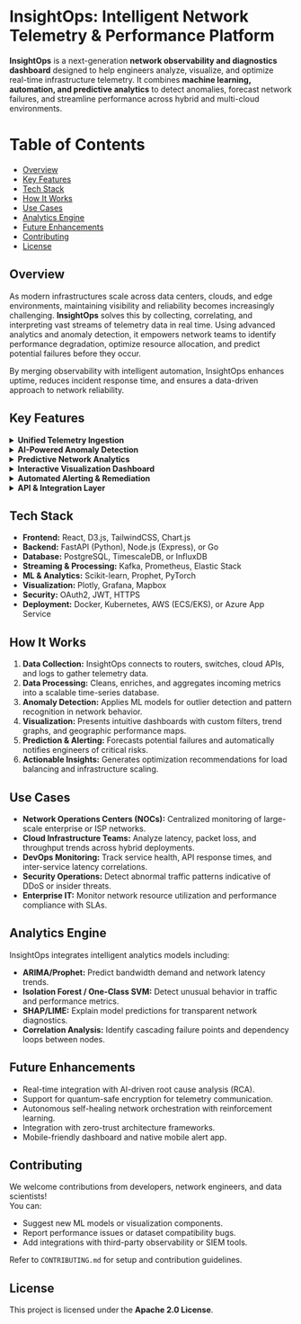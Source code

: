 # InsightOps: Intelligent Network Telemetry & Performance Platform  
**InsightOps** is a next-generation **network observability and diagnostics dashboard** designed to help engineers analyze, visualize, and optimize real-time infrastructure telemetry. It combines **machine learning, automation, and predictive analytics** to detect anomalies, forecast network failures, and streamline performance across hybrid and multi-cloud environments.

# Table of Contents
- [Overview](#overview)
- [Key Features](#key-features)
- [Tech Stack](#tech-stack)
- [How It Works](#how-it-works)
- [Use Cases](#use-cases)
- [Analytics Engine](#analytics-engine)
- [Future Enhancements](#future-enhancements)
- [Contributing](#contributing)
- [License](#license)

## Overview
As modern infrastructures scale across data centers, clouds, and edge environments, maintaining visibility and reliability becomes increasingly challenging. **InsightOps** solves this by collecting, correlating, and interpreting vast streams of telemetry data in real time. Using advanced analytics and anomaly detection, it empowers network teams to identify performance degradation, optimize resource allocation, and predict potential failures before they occur.  

By merging observability with intelligent automation, InsightOps enhances uptime, reduces incident response time, and ensures a data-driven approach to network reliability.

## Key Features

<details>
  <summary><b>Unified Telemetry Ingestion</b></summary>
  <ul>Ingests SNMP, NetFlow, syslogs, and cloud metrics into a central observability pipeline.</ul>
</details>

<details>
  <summary><b>AI-Powered Anomaly Detection</b></summary>
  <ul>Uses ML models to detect abnormal traffic spikes, latency fluctuations, and hardware degradation patterns.</ul>
</details>

<details>
  <summary><b>Predictive Network Analytics</b></summary>
  <ul>Forecasts future network utilization and bandwidth bottlenecks using time-series models.</ul>
</details>

<details>
  <summary><b>Interactive Visualization Dashboard</b></summary>
  <ul>Displays real-time traffic heatmaps, node performance graphs, and correlation matrices with drill-down analytics.</ul>
</details>

<details>
  <summary><b>Automated Alerting & Remediation</b></summary>
  <ul>Triggers alerts via Slack, PagerDuty, or email with automated script execution for rapid mitigation.</ul>
</details>

<details>
  <summary><b>API & Integration Layer</b></summary>
  <ul>Provides RESTful APIs for integration with SIEM, ITSM, and observability tools like Grafana and Splunk.</ul>
</details>

## Tech Stack
- **Frontend:** React, D3.js, TailwindCSS, Chart.js  
- **Backend:** FastAPI (Python), Node.js (Express), or Go  
- **Database:** PostgreSQL, TimescaleDB, or InfluxDB  
- **Streaming & Processing:** Kafka, Prometheus, Elastic Stack  
- **ML & Analytics:** Scikit-learn, Prophet, PyTorch  
- **Visualization:** Plotly, Grafana, Mapbox  
- **Security:** OAuth2, JWT, HTTPS  
- **Deployment:** Docker, Kubernetes, AWS (ECS/EKS), or Azure App Service  

## How It Works
1. **Data Collection:** InsightOps connects to routers, switches, cloud APIs, and logs to gather telemetry data.  
2. **Data Processing:** Cleans, enriches, and aggregates incoming metrics into a scalable time-series database.  
3. **Anomaly Detection:** Applies ML models for outlier detection and pattern recognition in network behavior.  
4. **Visualization:** Presents intuitive dashboards with custom filters, trend graphs, and geographic performance maps.  
5. **Prediction & Alerting:** Forecasts potential failures and automatically notifies engineers of critical risks.  
6. **Actionable Insights:** Generates optimization recommendations for load balancing and infrastructure scaling.  

## Use Cases
- **Network Operations Centers (NOCs):** Centralized monitoring of large-scale enterprise or ISP networks.  
- **Cloud Infrastructure Teams:** Analyze latency, packet loss, and throughput trends across hybrid deployments.  
- **DevOps Monitoring:** Track service health, API response times, and inter-service latency correlations.  
- **Security Operations:** Detect abnormal traffic patterns indicative of DDoS or insider threats.  
- **Enterprise IT:** Monitor network resource utilization and performance compliance with SLAs.  

## Analytics Engine
InsightOps integrates intelligent analytics models including:
- **ARIMA/Prophet:** Predict bandwidth demand and network latency trends.  
- **Isolation Forest / One-Class SVM:** Detect unusual behavior in traffic and performance metrics.  
- **SHAP/LIME:** Explain model predictions for transparent network diagnostics.  
- **Correlation Analysis:** Identify cascading failure points and dependency loops between nodes.  

## Future Enhancements
- Real-time integration with AI-driven root cause analysis (RCA).  
- Support for quantum-safe encryption for telemetry communication.  
- Autonomous self-healing network orchestration with reinforcement learning.  
- Integration with zero-trust architecture frameworks.  
- Mobile-friendly dashboard and native mobile alert app.  

## Contributing
We welcome contributions from developers, network engineers, and data scientists!  
You can:
- Suggest new ML models or visualization components.  
- Report performance issues or dataset compatibility bugs.  
- Add integrations with third-party observability or SIEM tools.  

Refer to `CONTRIBUTING.md` for setup and contribution guidelines.  

## License
This project is licensed under the **Apache 2.0 License**.
